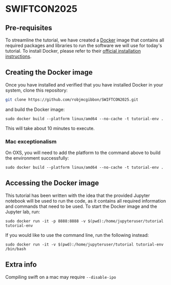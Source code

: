 # SWIFTCON2025

## Pre-requisites

To streamline the tutorial, we have created a [Docker](https://www.docker.com/) image that contains all required packages and libraries to run the software we will use for today's tutorial. To install Docker, please refer to their [official installation instructions](https://docs.docker.com/engine/install/).

## Creating the Docker image

Once you have installed and verified that you have installed Docker in your system, clone this repository:

```bash
git clone https://github.com/robjmcgibbon/SWIFTCON2025.git
```

and build the Docker image:

```
sudo docker build --platform linux/amd64 --no-cache -t tutorial-env .
```
This will take about 10 minutes to execute.

### Mac exceptionalism

On OXS, you will need to add the platform to the command above to build the environment successfully:

```
sudo docker build --platform linux/amd64 --no-cache -t tutorial-env .
```

## Accessing the Docker image

This tutorial has been written with the idea that the provided Jupyter notebook will be used to run the code, as it contains all required information and commands that need to be used. To start the Docker image and the Jupyter lab, run:
```
sudo docker run -it -p 8888:8888 -v $(pwd):/home/jupyteruser/tutorial tutorial-env
```

If you would like to use the command line, run the following instead:
```
sudo docker run -it -v $(pwd):/home/jupyteruser/tutorial tutorial-env /bin/bash
```

## Extra info

Compiling swift on a mac may require `--disable-ipo`
